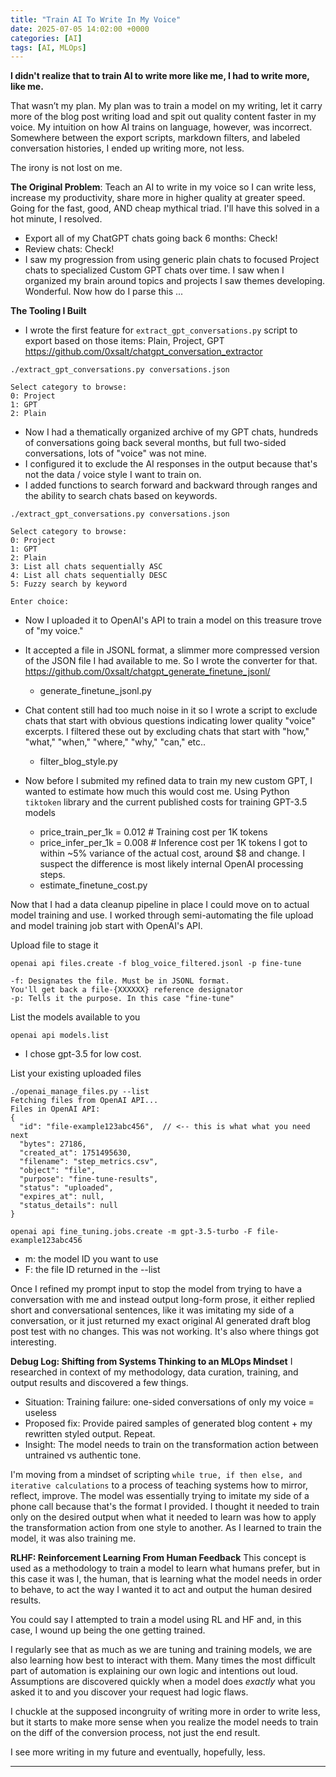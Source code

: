 ```yaml
---
title: "Train AI To Write In My Voice"
date: 2025-07-05 14:02:00 +0000
categories: [AI]
tags: [AI, MLOps]
---
```


**I didn't realize that to train AI to write more like me, I had to write more, like me.**  

That wasn’t my plan. My plan was to train a model on my writing, let it carry more of the blog post writing load and spit out quality content faster in my voice. My intuition on how AI trains on language, however, was incorrect. Somewhere between the export scripts, markdown filters, and labeled conversation histories, I ended up writing more, not less. 

The irony is not lost on me.

**The Original Problem**: Teach an AI to write in my voice so I can write less, increase my productivity, share more in higher quality at greater speed. Going for the fast, good, AND cheap mythical triad. I'll have this solved in a hot minute, I resolved. 
- Export all of my ChatGPT chats going back 6 months: Check!
- Review chats: Check! 
- I saw my progression from using generic plain chats to focused Project chats to specialized Custom GPT chats over time. I saw when I organized my brain around topics and projects I saw themes developing. Wonderful. 
  Now how do I parse this ... 

**The Tooling I Built**
- I wrote the first feature for `extract_gpt_conversations.py` script to export based on those items: Plain, Project, GPT
https://github.com/0xsalt/chatgpt_conversation_extractor

```
./extract_gpt_conversations.py conversations.json

Select category to browse:
0: Project
1: GPT
2: Plain
```

- Now I had a thematically organized archive of my GPT chats, hundreds of conversations going back several months, but full two-sided conversations, lots of "voice" was not mine.
- I configured it to exclude the AI responses in the output because that's not the data / voice style I want to train on.
- I added functions to search forward and backward through ranges and the ability to search chats based on keywords.

```
./extract_gpt_conversations.py conversations.json

Select category to browse:
0: Project
1: GPT
2: Plain
3: List all chats sequentially ASC
4: List all chats sequentially DESC
5: Fuzzy search by keyword

Enter choice: 
```

- Now I uploaded it to OpenAI's API to train a model on this treasure trove of "my voice."
- It accepted a file in JSONL format, a slimmer more compressed version of the JSON file I had available to me. So I wrote the converter for that. 
https://github.com/0xsalt/chatgpt_generate_finetune_jsonl/
	- generate_finetune_jsonl.py

- Chat content still had too much noise in it so I wrote a script to exclude chats that start with obvious questions indicating lower quality "voice" excerpts. I filtered these out by excluding chats that start with "how," "what," "when," "where," "why," "can," etc..
	- filter_blog_style.py

- Now before I submited my refined data to train my new custom GPT, I wanted to estimate how much this would cost me. Using Python `tiktoken` library and the current published costs for training GPT-3.5 models
    - price_train_per_1k = 0.012  # Training cost per 1K tokens
    - price_infer_per_1k = 0.008  # Inference cost per 1K tokens
I got to within ~5% variance of the actual cost, around $8 and change. I suspect the difference is most likely internal OpenAI processing steps. 
	- estimate_finetune_cost.py

Now that I had a data cleanup pipeline in place I could move on to actual model training and use. I worked through semi-automating the file upload and model training job start with OpenAI's API. 

Upload file to stage it
```
openai api files.create -f blog_voice_filtered.jsonl -p fine-tune
```
	-f: Designates the file. Must be in JSONL format.
	You'll get back a file-{XXXXXX} reference designator
	-p: Tells it the purpose. In this case "fine-tune"

List the models available to you
```
openai api models.list
```
- I chose gpt-3.5 for low cost.

List your existing uploaded files
```
./openai_manage_files.py --list
Fetching files from OpenAI API...
Files in OpenAI API:
{
  "id": "file-example123abc456",  // <-- this is what what you need next
  "bytes": 27186,
  "created_at": 1751495630,
  "filename": "step_metrics.csv",
  "object": "file",
  "purpose": "fine-tune-results",
  "status": "uploaded",
  "expires_at": null,
  "status_details": null
}
```

```
openai api fine_tuning.jobs.create -m gpt-3.5-turbo -F file-example123abc456
```
- m: the model ID you want to use
- F: the file ID returned in the --list 

Once I refined my prompt input to stop the model from trying to have a conversation with me and instead output long-form prose, it either replied short and conversational sentences, like it was imitating my side of a conversation, or it just returned my exact original AI generated draft blog post test with no changes. This was not working. It's also where things got interesting. 

**Debug Log: Shifting from Systems Thinking to an MLOps Mindset**
I researched in context of my methodology, data curation, training, and output results and discovered a few things. 
- Situation: Training failure: one-sided conversations of only my voice = useless
- Proposed fix: Provide paired samples of generated blog content + my rewritten styled output. Repeat. 
- Insight: The model needs to train on the transformation action between untrained vs authentic tone. 

I'm moving from a mindset of scripting `while true, if then else, and iterative calculations` to a process of teaching systems how to mirror, reflect, improve.  The model was essentially trying to imitate my side of a phone call because that's the format I provided. I thought it needed to train only on the desired output when what it needed to learn was how to apply the transformation action from one style to another. As I learned to train the model, it was also training me. 

**RLHF: Reinforcement Learning From Human Feedback**
This concept is used as a methodology to train a model to learn what humans prefer, but in this case it was I, the human, that is learning what the model needs in order to behave, to act the way I wanted it to act and output the human desired results. 

You could say I attempted to train a model using RL and HF and, in this case, I wound up being the one getting trained. 

I regularly see that as much as we are tuning and training models, we are also learning how best to interact with them. Many times the most difficult part of automation is explaining our own logic and intentions out loud. Assumptions are discovered quickly when a model does *exactly* what you asked it to and you discover your request had logic flaws. 

I chuckle at the supposed incongruity of writing more in order to write less, but it starts to make more sense when you realize the model needs to train on the diff of the conversion process, not just the end result. 

I see more writing in my future and eventually, hopefully, less. 

---
